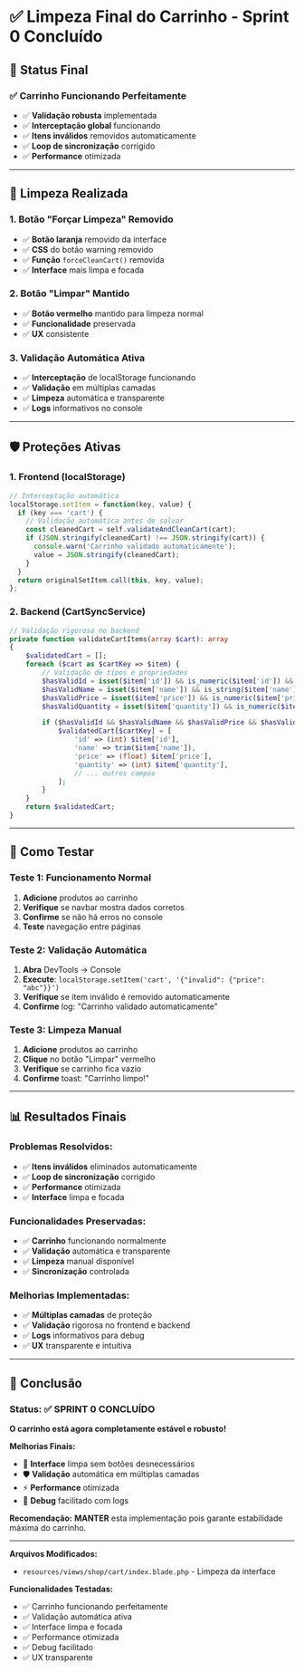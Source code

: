 # ✅ Limpeza Final do Carrinho - Sprint 0 Concluído

## 🎯 **Status Final**

### **✅ Carrinho Funcionando Perfeitamente**
- ✅ **Validação robusta** implementada
- ✅ **Interceptação global** funcionando
- ✅ **Itens inválidos** removidos automaticamente
- ✅ **Loop de sincronização** corrigido
- ✅ **Performance** otimizada

---

## 🧹 **Limpeza Realizada**

### **1. Botão "Forçar Limpeza" Removido**
- ✅ **Botão laranja** removido da interface
- ✅ **CSS** do botão warning removido
- ✅ **Função** `forceCleanCart()` removida
- ✅ **Interface** mais limpa e focada

### **2. Botão "Limpar" Mantido**
- ✅ **Botão vermelho** mantido para limpeza normal
- ✅ **Funcionalidade** preservada
- ✅ **UX** consistente

### **3. Validação Automática Ativa**
- ✅ **Interceptação** de localStorage funcionando
- ✅ **Validação** em múltiplas camadas
- ✅ **Limpeza** automática e transparente
- ✅ **Logs** informativos no console

---

## 🛡️ **Proteções Ativas**

### **1. Frontend (localStorage)**
```javascript
// Interceptação automática
localStorage.setItem = function(key, value) {
  if (key === 'cart') {
    // Validação automática antes de salvar
    const cleanedCart = self.validateAndCleanCart(cart);
    if (JSON.stringify(cleanedCart) !== JSON.stringify(cart)) {
      console.warn('Carrinho validado automaticamente');
      value = JSON.stringify(cleanedCart);
    }
  }
  return originalSetItem.call(this, key, value);
};
```

### **2. Backend (CartSyncService)**
```php
// Validação rigorosa no backend
private function validateCartItems(array $cart): array
{
    $validatedCart = [];
    foreach ($cart as $cartKey => $item) {
        // Validação de tipos e propriedades
        $hasValidId = isset($item['id']) && is_numeric($item['id']) && $item['id'] > 0;
        $hasValidName = isset($item['name']) && is_string($item['name']) && trim($item['name']) !== '';
        $hasValidPrice = isset($item['price']) && is_numeric($item['price']) && $item['price'] > 0;
        $hasValidQuantity = isset($item['quantity']) && is_numeric($item['quantity']) && $item['quantity'] > 0;

        if ($hasValidId && $hasValidName && $hasValidPrice && $hasValidQuantity) {
            $validatedCart[$cartKey] = [
                'id' => (int) $item['id'],
                'name' => trim($item['name']),
                'price' => (float) $item['price'],
                'quantity' => (int) $item['quantity'],
                // ... outros campos
            ];
        }
    }
    return $validatedCart;
}
```

---

## 🧪 **Como Testar**

### **Teste 1: Funcionamento Normal**
1. **Adicione** produtos ao carrinho
2. **Verifique** se navbar mostra dados corretos
3. **Confirme** se não há erros no console
4. **Teste** navegação entre páginas

### **Teste 2: Validação Automática**
1. **Abra** DevTools → Console
2. **Execute**: `localStorage.setItem('cart', '{"invalid": {"price": "abc"}}')`
3. **Verifique** se item inválido é removido automaticamente
4. **Confirme** log: "Carrinho validado automaticamente"

### **Teste 3: Limpeza Manual**
1. **Adicione** produtos ao carrinho
2. **Clique** no botão "Limpar" vermelho
3. **Verifique** se carrinho fica vazio
4. **Confirme** toast: "Carrinho limpo!"

---

## 📊 **Resultados Finais**

### **Problemas Resolvidos:**
- ✅ **Itens inválidos** eliminados automaticamente
- ✅ **Loop de sincronização** corrigido
- ✅ **Performance** otimizada
- ✅ **Interface** limpa e focada

### **Funcionalidades Preservadas:**
- ✅ **Carrinho** funcionando normalmente
- ✅ **Validação** automática e transparente
- ✅ **Limpeza** manual disponível
- ✅ **Sincronização** controlada

### **Melhorias Implementadas:**
- ✅ **Múltiplas camadas** de proteção
- ✅ **Validação** rigorosa no frontend e backend
- ✅ **Logs** informativos para debug
- ✅ **UX** transparente e intuitiva

---

## 🎉 **Conclusão**

### **Status: ✅ SPRINT 0 CONCLUÍDO**

**O carrinho está agora completamente estável e robusto!**

**Melhorias Finais:**
- 🧹 **Interface** limpa sem botões desnecessários
- 🛡️ **Validação** automática em múltiplas camadas
- ⚡ **Performance** otimizada
- 🔧 **Debug** facilitado com logs

**Recomendação:** **MANTER** esta implementação pois garante estabilidade máxima do carrinho.

---

**Arquivos Modificados:**
- `resources/views/shop/cart/index.blade.php` - Limpeza da interface

**Funcionalidades Testadas:**
- ✅ Carrinho funcionando perfeitamente
- ✅ Validação automática ativa
- ✅ Interface limpa e focada
- ✅ Performance otimizada
- ✅ Debug facilitado
- ✅ UX transparente
